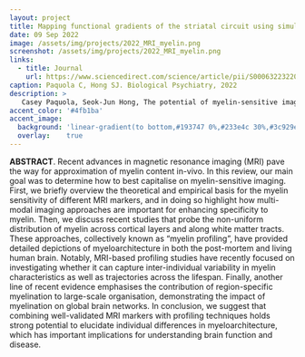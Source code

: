 ```yaml
---
layout: project
title: Mapping functional gradients of the striatal circuit using simultaneous microelectric stimulation and ultrahigh-field fMRI in non-human primates
date: 09 Sep 2022
image: /assets/img/projects/2022_MRI_myelin.png
screenshot: /assets/img/projects/2022_MRI_myelin.png
links:
  - title: Journal
    url: https://www.sciencedirect.com/science/article/pii/S0006322322015827
caption: Paquola C, Hong SJ. Biological Psychiatry, 2022
description: >
   Casey Paquola, Seok-Jun Hong, The potential of myelin-sensitive imaging: Redefining spatiotemporal patterns of myeloarchitecture, Biological Psychiatry, 2022
accent_color: '#4fb1ba'
accent_image:
  background: 'linear-gradient(to bottom,#193747 0%,#233e4c 30%,#3c929e 50%,#d5d5d4 70%,#cdccc8 100%)'
  overlay:    true
---
```


**ABSTRACT**. Recent advances in magnetic resonance imaging (MRI) pave the way for approximation of myelin content in-vivo. In this review, our main goal was to determine how to best capitalise on myelin-sensitive imaging. First, we briefly overview the theoretical and empirical basis for the myelin sensitivity of different MRI markers, and in doing so highlight how multi-modal imaging approaches are important for enhancing specificity to myelin. Then, we discuss recent studies that probe the non-uniform distribution of myelin across cortical layers and along white matter tracts. These approaches, collectively known as “myelin profiling”, have provided detailed depictions of myeloarchitecture in both the post-mortem and living human brain. Notably, MRI-based profiling studies have recently focused on investigating whether it can capture inter-individual variability in myelin characteristics as well as trajectories across the lifespan. Finally, another line of recent evidence emphasises the contribution of region-specific myelination to large-scale organisation, demonstrating the impact of myelination on global brain networks. In conclusion, we suggest that combining well-validated MRI markers with profiling techniques holds strong potential to elucidate individual differences in myeloarchitecture, which has important implications for understanding brain function and disease.

